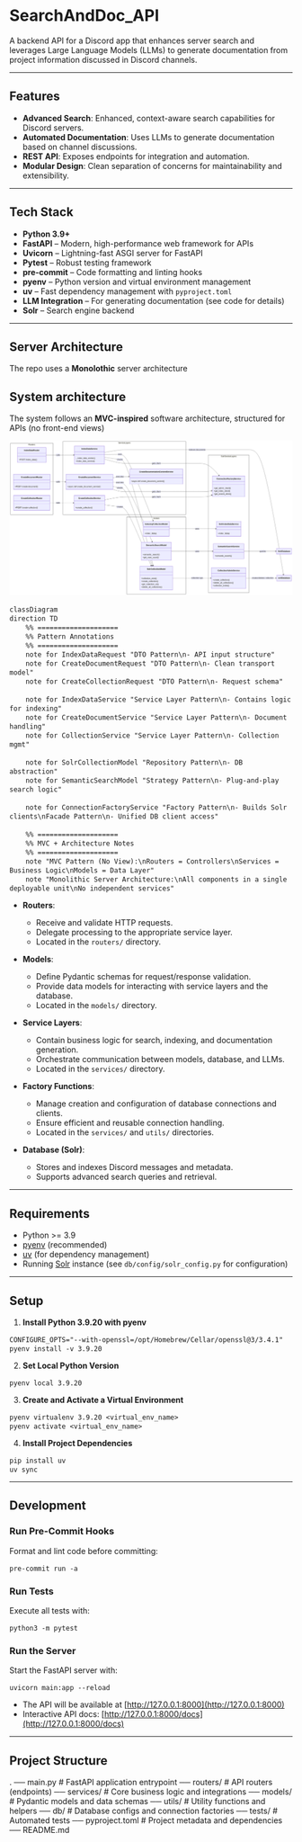 # SearchAndDoc_API

A backend API for a Discord app that enhances server search and leverages Large Language Models (LLMs) to generate documentation from project information discussed in Discord channels.

---

## Features

- **Advanced Search**: Enhanced, context-aware search capabilities for Discord servers.
- **Automated Documentation**: Uses LLMs to generate documentation based on channel discussions.
- **REST API**: Exposes endpoints for integration and automation.
- **Modular Design**: Clean separation of concerns for maintainability and extensibility.

---

## Tech Stack

- **Python 3.9+**
- **FastAPI** – Modern, high-performance web framework for APIs
- **Uvicorn** – Lightning-fast ASGI server for FastAPI
- **Pytest** – Robust testing framework
- **pre-commit** – Code formatting and linting hooks
- **pyenv** – Python version and virtual environment management
- **uv** – Fast dependency management with `pyproject.toml`
- **LLM Integration** – For generating documentation (see code for details)
- **Solr** – Search engine backend

---

## Server Architecture

The repo uses a **Monolothic** server architecture

## System architecture
The system follows an **MVC-inspired** software architecture, structured for APIs (no front-end views)

![alt text](https://github.com/alkaline-0/SearchAndDoc_API/blob/main/diagram.png?raw=true)
```mermaid
classDiagram
direction TD
    %% ====================
    %% Pattern Annotations
    %% ====================
    note for IndexDataRequest "DTO Pattern\n- API input structure"
    note for CreateDocumentRequest "DTO Pattern\n- Clean transport model"
    note for CreateCollectionRequest "DTO Pattern\n- Request schema"

    note for IndexDataService "Service Layer Pattern\n- Contains logic for indexing"
    note for CreateDocumentService "Service Layer Pattern\n- Document handling"
    note for CollectionService "Service Layer Pattern\n- Collection mgmt"

    note for SolrCollectionModel "Repository Pattern\n- DB abstraction"
    note for SemanticSearchModel "Strategy Pattern\n- Plug-and-play search logic"

    note for ConnectionFactoryService "Factory Pattern\n- Builds Solr clients\nFacade Pattern\n- Unified DB client access"

    %% ====================
    %% MVC + Architecture Notes
    %% ====================
    note "MVC Pattern (No View):\nRouters = Controllers\nServices = Business Logic\nModels = Data Layer"
    note "Monolithic Server Architecture:\nAll components in a single deployable unit\nNo independent services"
```


- **Routers**:
  - Receive and validate HTTP requests.
  - Delegate processing to the appropriate service layer.
  - Located in the `routers/` directory.

- **Models**:
  - Define Pydantic schemas for request/response validation.
  - Provide data models for interacting with service layers and the database.
  - Located in the `models/` directory.

- **Service Layers**:
  - Contain business logic for search, indexing, and documentation generation.
  - Orchestrate communication between models, database, and LLMs.
  - Located in the `services/` directory.

- **Factory Functions**:
  - Manage creation and configuration of database connections and clients.
  - Ensure efficient and reusable connection handling.
  - Located in the `services/` and `utils/` directories.

- **Database (Solr)**:
  - Stores and indexes Discord messages and metadata.
  - Supports advanced search queries and retrieval.

---

## Requirements

- Python >= 3.9
- [pyenv](https://github.com/pyenv/pyenv) (recommended)
- [uv](https://docs.astral.sh/uv/) (for dependency management)
- Running [Solr](https://solr.apache.org/) instance (see `db/config/solr_config.py` for configuration)

---

## Setup

1. **Install Python 3.9.20 with pyenv**
```shell
CONFIGURE_OPTS="--with-openssl=/opt/Homebrew/Cellar/openssl@3/3.4.1" pyenv install -v 3.9.20
```

2. **Set Local Python Version**
```shell
pyenv local 3.9.20
```

3. **Create and Activate a Virtual Environment**
```shell
pyenv virtualenv 3.9.20 <virtual_env_name>
pyenv activate <virtual_env_name>
```

4. **Install Project Dependencies**
```shell
pip install uv
uv sync
```


---

## Development

### Run Pre-Commit Hooks

Format and lint code before committing:

```shell
pre-commit run -a
```

### Run Tests

Execute all tests with:
```shell
python3 -m pytest
````

### Run the Server
Start the FastAPI server with:
```shell
uvicorn main:app --reload
```


- The API will be available at [http://127.0.0.1:8000](http://127.0.0.1:8000)
- Interactive API docs: [http://127.0.0.1:8000/docs](http://127.0.0.1:8000/docs)

---

## Project Structure
.
── main.py # FastAPI application entrypoint
── routers/ # API routers (endpoints)
── services/ # Core business logic and integrations
── models/ # Pydantic models and data schemas
── utils/ # Utility functions and helpers
── db/ # Database configs and connection factories
── tests/ # Automated tests
── pyproject.toml # Project metadata and dependencies
── README.md
